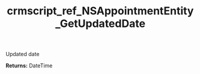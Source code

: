 ﻿---
title: crmscript_ref_NSAppointmentEntity_GetUpdatedDate
description: DateTime NSAppointmentEntity.GetUpdatedDate()
intellisense: NSAppointmentEntity.GetUpdatedDate
keywords: NSAppointmentEntity, GetUpdatedDate
so.topic: reference
---

Updated date

**Returns:** DateTime


